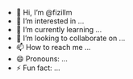- 👋 Hi, I’m @fizillm
- 👀 I’m interested in ...
- 🌱 I’m currently learning ...
- 💞️ I’m looking to collaborate on ...
- 📫 How to reach me ...
- 😄 Pronouns: ...
- ⚡ Fun fact: ...

<!---
fizillm/fizillm is a ✨ special ✨ repository because its `README.md` (this file) appears on your GitHub profile.
You can click the Preview link to take a look at your changes.
--->
